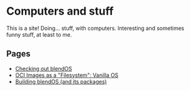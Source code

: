 # Computers and stuff

This is a site! Doing... stuff, with computers. Interesting and sometimes funny stuff, at least to me.

## Pages

- [Checking out blendOS](/blog/blendos.html)
- [OCI Images as a "Filesystem": Vanilla OS](/blog/vanilla-os.html)
- [Building blendOS (and its packages)](/blog/building-blendos.html)

